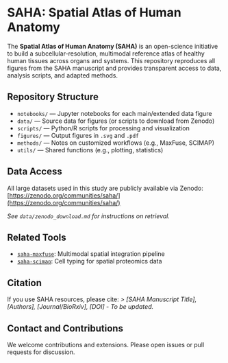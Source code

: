 # SAHA: Spatial Atlas of Human Anatomy

The **Spatial Atlas of Human Anatomy (SAHA)** is an open-science initiative to build a subcellular-resolution, multimodal reference atlas of healthy human tissues across organs and systems. This repository reproduces all figures from the SAHA manuscript and provides transparent access to data, analysis scripts, and adapted methods.

## Repository Structure

- `notebooks/` — Jupyter notebooks for each main/extended data figure
- `data/` — Source data for figures (or scripts to download from Zenodo)
- `scripts/` — Python/R scripts for processing and visualization
- `figures/` — Output figures in `.svg` and `.pdf`
- `methods/` — Notes on customized workflows (e.g., MaxFuse, SCIMAP)
- `utils/` — Shared functions (e.g., plotting, statistics)

## Data Access

All large datasets used in this study are publicly available via Zenodo: [https://zenodo.org/communities/saha/](https://zenodo.org/communities/saha/) 

_See `data/zenodo_download.md` for instructions on retrieval._

## Related Tools

- [`saha-maxfuse`](https://github.com/saha-project/saha-maxfuse): Multimodal spatial integration pipeline
- [`saha-scimap`](https://github.com/saha-project/saha-scimap): Cell typing for spatial proteomics data

## Citation

If you use SAHA resources, please cite:
_> [SAHA Manuscript Title], [Authors], [Journal/BioRxiv], [DOI] - To be updated._

## Contact and Contributions

We welcome contributions and extensions. Please open issues or pull requests for discussion.
